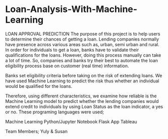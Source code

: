 # Loan-Analysis-With-Machine-Learning

LOAN APPROVAL PREDICTION
The purpose of this project is to help users to determine their chances of getting a loan. Lending companies normally have presence across various areas such as, urban, semi urban and rural. In order for individuals to get a loan, banks have to validate their qualifications for the loans. However, doing this process manually can take a lot of time. So, companies and banks try their best to automate the loan eligibility process base on customer (real time) information.

Banks set eligibility criteria before taking on the risk of extending loans. We have used Machine Learning to predict the risk thus whether an individual would be qualified for the loans.

Therefore, using different characteristics, we examine how reliable is the Machine Learning model to predict whether the lending companies would extend credit to individuals by using Loan Status as the loan indicator, a yes or no. These programing languages were used;

 Machine Learning
 Python/Jupyter Notebook
 Flask App
 Tableau

Team Members;
Yuly & Susan
              
